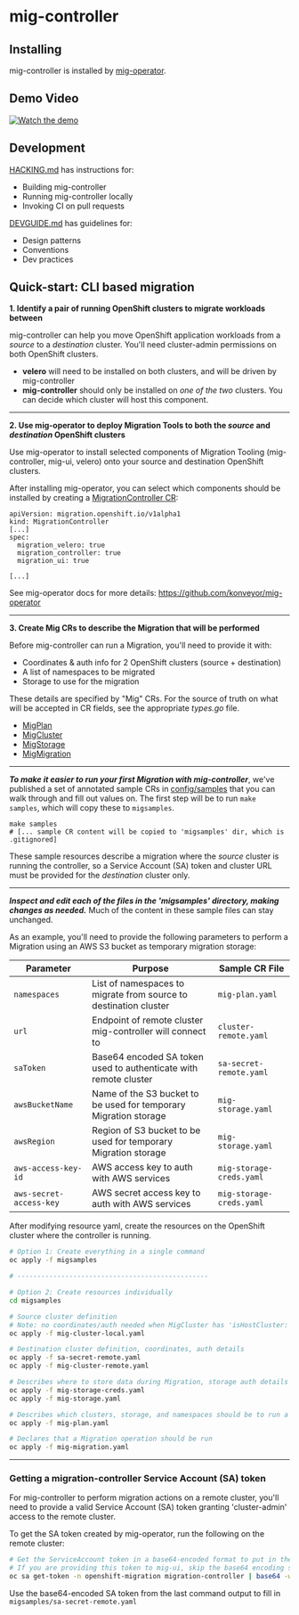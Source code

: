 # mig-controller

## Installing
mig-controller is installed by [mig-operator](https://github.com/konveyor/mig-operator).

## Demo Video
[![Watch the demo](https://user-images.githubusercontent.com/7576968/111339370-16061300-864e-11eb-8ae5-37a250c65f08.png)](https://www.youtube.com/watch?v=d6w25kvQd3o)

## Development

[HACKING.md](./HACKING.md) has instructions for:
 - Building mig-controller
 - Running mig-controller locally
 - Invoking CI on pull requests

 [DEVGUIDE.md](./docs/devguide.md) has guidelines for:
 - Design patterns
 - Conventions
 - Dev practices

## Quick-start: CLI based migration

__1. Identify a pair of running OpenShift clusters to migrate workloads between__

mig-controller can help you move OpenShift application workloads from a _source_ to a _destination_ cluster. You'll need cluster-admin permissions on both OpenShift clusters. 

- **velero** will need to be installed on both clusters, and will be driven by mig-controller
- **mig-controller** should only be installed on _one of the two_ clusters. You can decide which cluster will host this component. 

---

__2. Use mig-operator to deploy Migration Tools to both the _source_ and _destination_ OpenShift clusters__

Use mig-operator to install selected components of Migration Tooling (mig-controller, mig-ui, velero) onto your source and destination OpenShift clusters.

After installing mig-operator, you can select which components should be installed by creating a [MigrationController CR](https://github.com/konveyor/mig-operator#migration-controller-installation):

```
apiVersion: migration.openshift.io/v1alpha1
kind: MigrationController
[...]
spec:
  migration_velero: true
  migration_controller: true
  migration_ui: true
 
[...]
```

See mig-operator docs for more details: https://github.com/konveyor/mig-operator

---

__3. Create Mig CRs to describe the Migration that will be performed__

Before mig-controller can run a Migration, you'll need to provide it with:
 - Coordinates & auth info for 2 OpenShift clusters (source + destination)
 - A list of namespaces to be migrated
 - Storage to use for the migration

 These details are specified by "Mig" CRs. For the source of truth on what will be accepted in CR fields, see the appropriate _types.go_ file.

- [MigPlan](https://github.com/konveyor/mig-controller/blob/master/pkg/apis/migration/v1alpha1/migplan_types.go)
- [MigCluster](https://github.com/konveyor/mig-controller/blob/master/pkg/apis/migration/v1alpha1/migcluster_types.go)
- [MigStorage](https://github.com/konveyor/mig-controller/blob/master/pkg/apis/migration/v1alpha1/migstorage_types.go)
- [MigMigration](https://github.com/konveyor/mig-controller/blob/master/pkg/apis/migration/v1alpha1/migmigration_types.go)

---

*__To make it easier to run your first Migration with mig-controller__*, we've published a set of annotated sample CRs in [config/samples](https://github.com/konveyor/mig-controller/tree/master/config/samples) that you can walk through and fill out values on. The first step will be to run `make samples`, which will copy these to `migsamples`.

```
make samples
# [... sample CR content will be copied to 'migsamples' dir, which is .gitignored]
```

These sample resources describe a migration where the _source_ cluster is running the controller, so a Service Account (SA) token and cluster URL must be provided for the _destination_ cluster only.

---

**_Inspect and edit each of the files in the 'migsamples' directory, making changes as needed._** Much of the content in these sample files can stay unchanged. 

As an example, you'll need to provide the following parameters to perform a Migration using an AWS S3 bucket as temporary migration storage:

| Parameter | Purpose | Sample CR File |
| --- | --- | --- |
| `namespaces` | List of namespaces to migrate from source to destination cluster | `mig-plan.yaml` |
| `url` | Endpoint of remote cluster mig-controller will connect to | `cluster-remote.yaml` |
| `saToken` | Base64 encoded SA token used to authenticate with remote cluster | `sa-secret-remote.yaml` | 
| `awsBucketName` | Name of the S3 bucket to be used for temporary Migration storage | `mig-storage.yaml` |
| `awsRegion` | Region of S3 bucket to be used for temporary Migration storage | `mig-storage.yaml` |
| `aws-access-key-id` | AWS access key to auth with AWS services | `mig-storage-creds.yaml` |
| `aws-secret-access-key` | AWS secret access key to auth with AWS services | `mig-storage-creds.yaml` |


After modifying resource yaml, create the resources on the OpenShift cluster where the controller is running.

```bash
# Option 1: Create everything in a single command
oc apply -f migsamples

# ------------------------------------------------

# Option 2: Create resources individually
cd migsamples

# Source cluster definition 
# Note: no coordinates/auth needed when MigCluster has 'isHostCluster: true'
oc apply -f mig-cluster-local.yaml

# Destination cluster definition, coordinates, auth details
oc apply -f sa-secret-remote.yaml
oc apply -f mig-cluster-remote.yaml

# Describes where to store data during Migration, storage auth details
oc apply -f mig-storage-creds.yaml
oc apply -f mig-storage.yaml

# Describes which clusters, storage, and namespaces should be to run a Migration
oc apply -f mig-plan.yaml

# Declares that a Migration operation should be run 
oc apply -f mig-migration.yaml
```

---

### Getting a migration-controller Service Account (SA) token

For mig-controller to perform migration actions on a remote cluster, you'll need to provide a valid Service Account (SA) token granting 'cluster-admin' access to the remote cluster.


To get the SA token created by mig-operator, run the following on the remote cluster:
```bash
# Get the ServiceAccount token in a base64-encoded format to put in the remote MigCluster spec
# If you are providing this token to mig-ui, skip the base64 encoding step
oc sa get-token -n openshift-migration migration-controller | base64 -w 0
```
Use the base64-encoded SA token from the last command output to fill in `migsamples/sa-secret-remote.yaml`
